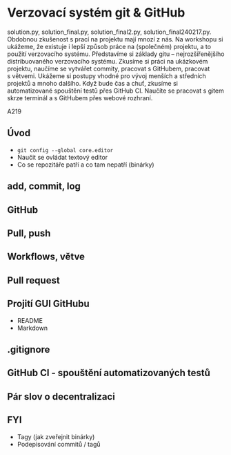 Verzovací systém git & GitHub
=============================

solution.py, solution_final.py, solution_final2.py, solution_final240217.py.
Obdobnou zkušenost s prací na projektu mají mnozí z nás. Na workshopu si ukážeme,
že existuje i lepší způsob práce na (společném) projektu, a to použití verzovacího systému.
Představíme si základy gitu – nejrozšířenějšího distribuovaného verzovacího
systému. Zkusíme si práci na ukázkovém projektu, naučíme se vytvářet commity,
pracovat s GitHubem, pracovat s větvemi. Ukážeme si postupy vhodné pro vývoj
menších a středních projektů a mnoho dalšího. Když bude čas a chuť, zkusíme
si automatizované spouštění testů přes GitHub CI. Naučíte se pracovat s gitem
skrze terminál a s GitHubem přes webové rozhraní.

A219

## Úvod

* `git config --global core.editor`
* Naučit se ovládat textový editor
* Co se repozitáře patří a co tam nepatří (binárky)

## add, commit, log

## GitHub

## Pull, push

## Workflows, větve

## Pull request

## Projití GUI GitHubu

* README
* Markdown

## .gitignore

## GitHub CI - spouštění automatizovaných testů

## Pár slov o decentralizaci

## FYI

* Tagy (jak zveřejnit binárky)
* Podepisování commitů / tagů
